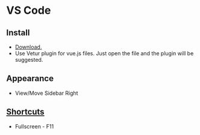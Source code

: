 # VS Code

## Install

* [Download.](https://code.visualstudio.com/Download)
* Use Vetur plugin for vue.js files. Just open the file and the plugin will be suggested.

## Appearance

* View/Move Sidebar Right

## [Shortcuts](https://code.visualstudio.com/shortcuts/keyboard-shortcuts-linux.pdf)

* Fullscreen - F11